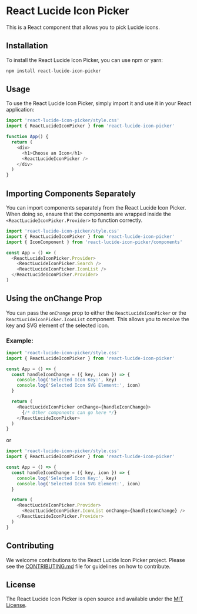# React Lucide Icon Picker

This is a React component that allows you to pick Lucide icons.

## Installation

To install the React Lucide Icon Picker, you can use npm or yarn:

```bash
npm install react-lucide-icon-picker
```

## Usage

To use the React Lucide Icon Picker, simply import it and use it in your React application:

```javascript
import 'react-lucide-icon-picker/style.css'
import { ReactLucideIconPicker } from 'react-lucide-icon-picker'

function App() {
  return (
    <div>
      <h1>Choose an Icon</h1>
      <ReactLucideIconPicker />
    </div>
  )
}
```

## Importing Components Separately

You can import components separately from the React Lucide Icon Picker. When doing so, ensure that the components are wrapped inside the `<ReactLucideIconPicker.Provider>` to function correctly.

```javascript
import 'react-lucide-icon-picker/style.css'
import { ReactLucideIconPicker } from 'react-lucide-icon-picker'
import { IconComponent } from 'react-lucide-icon-picker/components'

const App = () => (
  <ReactLucideIconPicker.Provider>
    <ReactLucideIconPicker.Search />
    <ReactLucideIconPicker.IconList />
  </ReactLucideIconPicker.Provider>
)
```

## Using the onChange Prop

You can pass the `onChange` prop to either the `ReactLucideIconPicker` or the `ReactLucideIconPicker.IconList` component. This allows you to receive the key and SVG element of the selected icon.

### Example:

```javascript
import 'react-lucide-icon-picker/style.css'
import { ReactLucideIconPicker } from 'react-lucide-icon-picker'

const App = () => {
  const handleIconChange = ({ key, icon }) => {
    console.log('Selected Icon Key:', key)
    console.log('Selected Icon SVG Element:', icon)
  }

  return (
    <ReactLucideIconPicker onChange={handleIconChange}>
      {/* Other components can go here */}
    </ReactLucideIconPicker>
  )
}
```

or

```javascript
import 'react-lucide-icon-picker/style.css'
import { ReactLucideIconPicker } from 'react-lucide-icon-picker'

const App = () => {
  const handleIconChange = ({ key, icon }) => {
    console.log('Selected Icon Key:', key)
    console.log('Selected Icon SVG Element:', icon)
  }

  return (
    <ReactLucideIconPicker.Provider>
      <ReactLucideIconPicker.IconList onChange={handleIconChange} />
    </ReactLucideIconPicker.Provider>
  )
}
```

## Contributing

We welcome contributions to the React Lucide Icon Picker project. Please see the [CONTRIBUTING.md](./CONTRIBUTING.md) file for guidelines on how to contribute.

## License

The React Lucide Icon Picker is open source and available under the [MIT License](./LICENSE).
